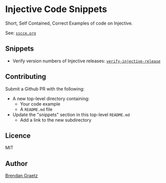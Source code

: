 # Injective Code Snippets

Short, Self Contained, Correct Examples of code on Injective.

See: [`sscce.org`](https://sscce.org/)

## Snippets

- Verify version numbers of Injective releases: [`verify-injective-release`](./verify-injective-release/)

<!-- TODO add more snippets to bullet points using the following template:
- Some text description: [`snake-case-dir`](./snake-case-dir/)
-->

## Contributing

Submit a Github PR with the following:

- A new top-level directory containing:
  - Your code example
  - A `README.md` file
- Update the "snippets" section in this top-level `README.md`
  - Add a link to the new subdirectory

## Licence

MIT

## Author

[Brendan Graetz](https://blog.bguiz.com/)
